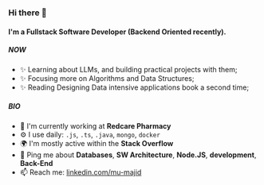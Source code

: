 ### Hi there 👋

#### I'm a Fullstack Software Developer (Backend Oriented recently).


##### NOW

- ✨ Learning about LLMs, and building practical projects with them;
- ✨ Focusing more on Algorithms and Data Structures;
- ✨ Reading Designing Data intensive applications book a second time;

##### BIO

- 🏢 I'm currently working at **Redcare Pharmacy**
- ⚙️ I use daily: `.js`, `.ts`, `.java`, `mongo`, `docker`
- 🌍 I'm mostly active within the **Stack Overflow**
- 💬 Ping me about **Databases**, **SW Architecture**, **Node.JS**, **development**, **Back-End**
- 📫 Reach me: [linkedin.com/mu-majid](https://www.linkedin.com/in/mumajid/)
